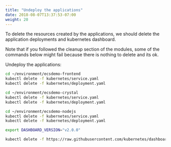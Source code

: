 ```yaml
---
title: "Undeploy the applications"
date: 2018-08-07T13:37:53-07:00
weight: 20
---
```


To delete the resources created by the applications, we should delete the application
deployments and kubernetes dashboard.

Note that if you followed the cleanup section of the modules, some of the commands below might fail because there is nothing to delete and its ok.

Undeploy the applications:

```bash
cd ~/environment/ecsdemo-frontend
kubectl delete -f kubernetes/service.yaml
kubectl delete -f kubernetes/deployment.yaml

cd ~/environment/ecsdemo-crystal
kubectl delete -f kubernetes/service.yaml
kubectl delete -f kubernetes/deployment.yaml

cd ~/environment/ecsdemo-nodejs
kubectl delete -f kubernetes/service.yaml
kubectl delete -f kubernetes/deployment.yaml

export DASHBOARD_VERSION="v2.0.0"

kubectl delete -f https://raw.githubusercontent.com/kubernetes/dashboard/${DASHBOARD_VERSION}/src/deploy/recommended/kubernetes-dashboard.yaml
```
